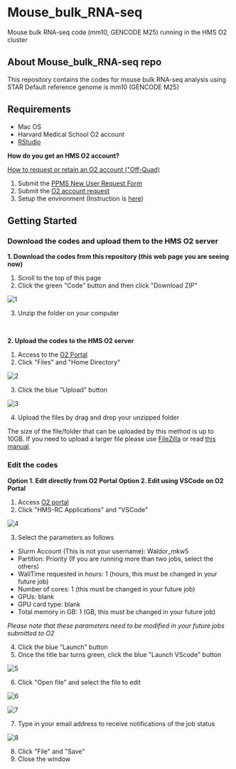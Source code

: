 # Mouse_bulk_RNA-seq
Mouse bulk RNA-seq code (mm10, GENCODE M25) running in the HMS O2 cluster

## About Mouse_bulk_RNA-seq repo

This repository contains the codes for mouse bulk RNA-seq analysis using STAR
Default reference genome is mm10 (GENCODE M25)

## Requirements

* Mac OS
* Harvard Medical School O2 account
* [RStudio](https://posit.co/download/rstudio-desktop/)

**How do you get an HMS O2 account?**

[How to request or retain an O2 account ("Off-Quad)](https://harvardmed.atlassian.net/wiki/spaces/O2/pages/1918304257/How+to+request+or+retain+an+O2+account#%E2%80%9COff-Quad%E2%80%9D-(HMS-affiliate-hospital/institution)-Labs:)

1. Submit the [PPMS New User Request Form](https://ppms.us/harvard-hms/vdoc/?cont=on&pf=11&docid=30)
2. Submit the [O2 account request](https://harvardmed.service-now.com/stat?id=service_catalog_cards&sys_id=5165e1dbdb209050b642f27139961979&sysparm_category=991a7f2edb890c10b642f2713996196a&sysparm_catcardid=a5051476db0d0c10b642f2713996198d)
3. Setup the environment (Instruction is [here](https://www.dropbox.com/scl/fi/ghvubyrevu8w2oqd3yr98/20210107_HMSO2Setting.docx?rlkey=kkeepe31hgu3dp2mt7lv8g6qe&dl=0))

## Getting Started

### Download the codes and upload them to the HMS O2 server

**1. Download the codes from this repository (this web page you are seeing now)**

1. Scroll to the top of this page
2. Click the green "Code" button and then click "Download ZIP"

![1](https://github.com/hsgway/assets/blob/main/images/1.png)

3. Unzip the folder on your computer
</br>

**2. Upload the codes to the HMS O2 server**

1. Access to the [O2 Portal](https://o2portal.rc.hms.harvard.edu)
2. Click "Files" and "Home Directory"

![2](https://github.com/hsgway/assets/blob/main/images/2.png)

3. Click the blue "Upload" button

![3](https://github.com/hsgway/assets/blob/main/images/3.png)

4. Upload the files by drag and drop your unzipped folder

The size of the file/folder that can be uploaded by this method is up to 10GB. If you need to upload a larger file please use [FileZilla](https://filezilla-project.org/) or read [this manual](https://harvardmed.atlassian.net/wiki/spaces/O2/pages/1588662157/File+Transfer#Graphical-tools).
</br>

### Edit the codes

**Option 1. Edit directly from O2 Portal**
**Option 2. Edit using VSCode on O2 Portal**

1. Access [O2 portal](https://o2portal.rc.hms.harvard.edu)
2. Click "HMS-RC Applications" and "VSCode"

![4](https://github.com/hsgway/assets/blob/main/images/4.png)

3. Select the parameters as follows

* Slurm Account (This is not your username): Waldor_mkw5
* Partition: Priority (If you are running more than two jobs, select the others)
* WallTime requested in hours: 1 (hours, this must be changed in your future job)
* Number of cores: 1 (this must be changed in your future job)
* GPUs: blank
* GPU card type: blank
* Total memory in GB: 1 (GB, this must be changed in your future job)

*Please note that these parameters need to be modified in your future jobs submitted to O2*

4. Click the blue "Launch" button
5. Once the title bar turns green, click the blue "Launch VScode" button

![5](https://github.com/hsgway/assets/blob/main/images/5.png)

6. Click "Open file" and select the file to edit

![6](https://github.com/hsgway/assets/blob/main/images/6.png)

![7](https://github.com/hsgway/assets/blob/main/images/7.png)

7. Type in your email address to receive notifications of the job status

![8](https://github.com/hsgway/assets/blob/main/images/8.png)

8. Click "File" and "Save"
9. Close the window

